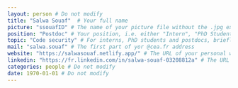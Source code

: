 ```yaml
---
layout: person # Do not modify
title: "Salwa Souaf"  # Your full name
picture: "ssouafID" # The name of your picture file without the .jpg extension
position: "Postdoc" # Your position, i.e. either "Intern", "PhD Student", "Postdoc" or "Tenured Researcher"
topic: "Code security" # For interns, PhD students and postdocs, briefly describe your research topic (tenured researchers should remove this line)
mail: "salwa.souaf" # The first part of yor @cea.fr address
website: "https://salwasouaf.netlify.app/" # The URL of your personal website if you have one, otherwise remove the line
linkedin: "https://fr.linkedin.com/in/salwa-souaf-03208812a" # The URL of your Linkedin page if you have one, otherwise remove the line
categories: people # Do not modify
date: 1970-01-01 # Do not modify
---
```

